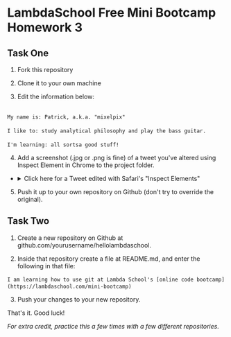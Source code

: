 # LambdaSchool Free Mini Bootcamp Homework 3 #

## Task One ##

1. Fork this repository

2. Clone it to your own machine

3. Edit the information below:


```

My name is: Patrick, a.k.a. "mixelpix"

I like to: study analytical philosophy and play the bass guitar.

I'm learning: all sortsa good stuff!

```

4. Add a screenshot (.jpg or .png is fine) of a tweet you've altered using Inspect Element in Chrome to the project folder.  
  - <details><summary>Click here for a Tweet edited with Safari's "Inspect Elements"</summary><img src="https://github.com/mixelpixel/lswebhomework3/blob/master/Inspect_Element_mods.png"></details>  

5. Push it up to your own repository on Github (don't try to override the original).

## Task Two ##

1. Create a new repository on Github at github.com/yourusername/hellolambdaschool.

2. Inside that repository create a file at README.md, and enter the following in that file:

```
I am learning how to use git at Lambda School's [online code bootcamp](https://lambdaschool.com/mini-bootcamp)
```

3. Push your changes to your new repository.

That's it. Good luck!

*For extra credit, practice this a few times with a few different repositories.*
